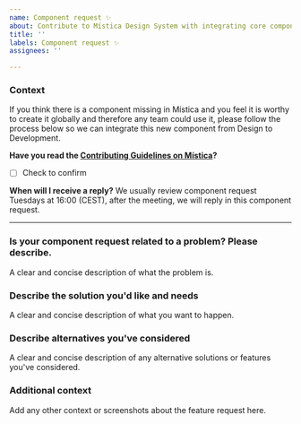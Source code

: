 ```yaml
---
name: Component request ✨
about: Contribute to Mística Design System with integrating core components
title: ''
labels: Component request ✨
assignees: ''

---
```

<!-- _English or Spanish is ok._ -->

### Context
If you think there is a component missing in Mística and you feel it is worthy to create it globally and therefore any team could use it, please follow the process below so we can integrate this new component from Design to Development.

**Have you read the [Contributing Guidelines on Mística](https://brandfactory.telefonica.com/document/1846#/contribute/how-to-contribute)?**
- [ ] Check to confirm

**When will I receive a reply?**
We usually review component request Tuesdays at 16:00 (CEST), after the meeting, we will reply in this component request.

---

### Is your component request related to a problem? Please describe.
A clear and concise description of what the problem is.

### Describe the solution you'd like and needs
A clear and concise description of what you want to happen.

### Describe alternatives you've considered
A clear and concise description of any alternative solutions or features you've considered.

### Additional context
Add any other context or screenshots about the feature request here.
